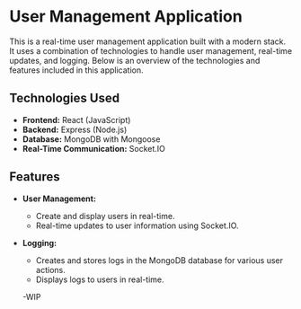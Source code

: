 # User Management Application

This is a real-time user management application built with a modern stack. It uses a combination of technologies to handle user management, real-time updates, and logging. Below is an overview of the technologies and features included in this application.

## Technologies Used

- **Frontend:** React (JavaScript)
- **Backend:** Express (Node.js)
- **Database:** MongoDB with Mongoose
- **Real-Time Communication:** Socket.IO

## Features

- **User Management:** 
  - Create and display users in real-time.
  - Real-time updates to user information using Socket.IO.

- **Logging:**
  - Creates and stores logs in the MongoDB database for various user actions.
  - Displays logs to users in real-time.

  -WIP